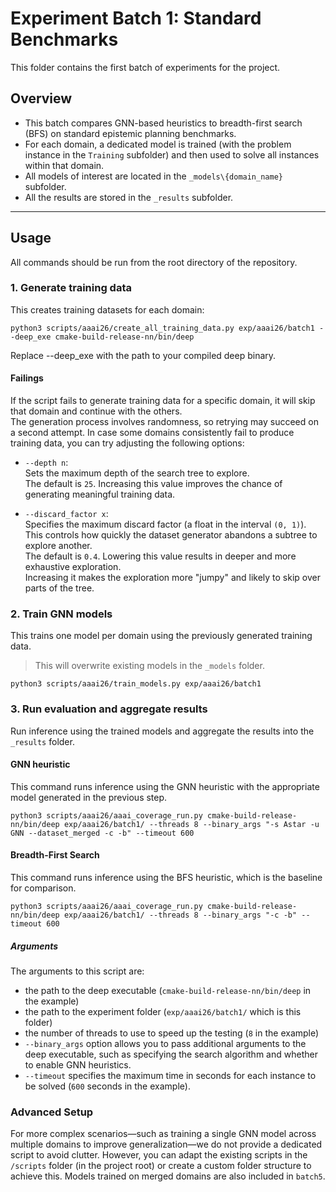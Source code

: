 # Experiment Batch 1: Standard Benchmarks

This folder contains the first batch of experiments for the project.

## Overview

- This batch compares GNN-based heuristics to breadth-first search (BFS) on standard epistemic planning benchmarks.
- For each domain, a dedicated model is trained (with the problem instance in the `Training` subfolder) and then used to solve all instances within that domain.
- All models of interest are located in the `_models\{domain_name}` subfolder.
- All the results are stored in the `_results` subfolder.

---

## Usage

All commands should be run from the root directory of the repository.

### 1. Generate training data

This creates training datasets for each domain:

```console
python3 scripts/aaai26/create_all_training_data.py exp/aaai26/batch1 --deep_exe cmake-build-release-nn/bin/deep
```
Replace --deep_exe with the path to your compiled deep binary.

#### Failings
If the script fails to generate training data for a specific domain, it will skip that domain and continue with the others.  
The generation process involves randomness, so retrying may succeed on a second attempt.
In case some domains consistently fail to produce training data, you can try adjusting the following options:

- `--depth n`:  
  Sets the maximum depth of the search tree to explore.  
  The default is `25`. Increasing this value improves the chance of generating meaningful training data.

- `--discard_factor x`:  
  Specifies the maximum discard factor (a float in the interval `(0, 1)`).  
  This controls how quickly the dataset generator abandons a subtree to explore another.  
  The default is `0.4`. Lowering this value results in deeper and more exhaustive exploration.  
  Increasing it makes the exploration more "jumpy" and likely to skip over parts of the tree.


### 2. Train GNN models
This trains one model per domain using the previously generated training data.
> This will overwrite existing models in the `_models` folder.


```console
python3 scripts/aaai26/train_models.py exp/aaai26/batch1
```

### 3. Run evaluation and aggregate results
Run inference using the trained models and aggregate the results into the `_results` folder.


#### GNN heuristic
This command runs inference using the GNN heuristic with the appropriate model generated in the previous step.
```console
python3 scripts/aaai26/aaai_coverage_run.py cmake-build-release-nn/bin/deep exp/aaai26/batch1/ --threads 8 --binary_args "-s Astar -u GNN --dataset_merged -c -b" --timeout 600
```

#### Breadth-First Search
This command runs inference using the BFS heuristic, which is the baseline for comparison.
```console
python3 scripts/aaai26/aaai_coverage_run.py cmake-build-release-nn/bin/deep exp/aaai26/batch1/ --threads 8 --binary_args "-c -b" --timeout 600
```

##### Arguments
The arguments to this script are:
- the path to the deep executable (`cmake-build-release-nn/bin/deep` in the example)
- the path to the experiment folder (`exp/aaai26/batch1/` which is this folder)
- the number of threads to use to speed up the testing (`8` in the example)
- `--binary_args` option allows you to pass additional arguments to the deep executable, such as specifying the search algorithm and whether to enable GNN heuristics.
- `--timeout` specifies the maximum time in seconds for each instance to be solved (`600` seconds in the example).

### Advanced Setup
For more complex scenarios—such as training a single GNN model across multiple domains to improve generalization—we do not provide a dedicated script to avoid clutter.
However, you can adapt the existing scripts in the `/scripts` folder (in the project root) or create a custom folder structure to achieve this.
Models trained on merged domains are also included in  `batch5`.